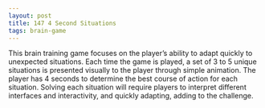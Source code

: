 ```yaml
---
layout: post
title: 147 4 Second Situations
tags: brain-game
---
```

This brain training game focuses on the player’s ability to adapt quickly to unexpected situations.  Each time the game is played, a set of 3 to 5 unique situations is presented visually to the player through simple animation.  The player has 4 seconds to determine the best course of action for each situation.  Solving each situation will require players to interpret different interfaces and interactivity, and quickly adapting, adding to the challenge.
